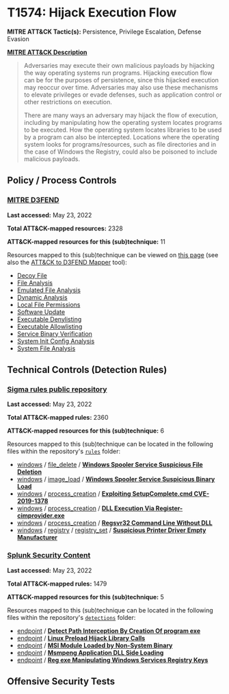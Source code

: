 # T1574: Hijack Execution Flow
**MITRE ATT&CK Tactic(s):** Persistence, Privilege Escalation, Defense Evasion

**[MITRE ATT&CK Description](https://attack.mitre.org/techniques/T1574)**
<blockquote>Adversaries may execute their own malicious payloads by hijacking the way operating systems run programs. Hijacking execution flow can be for the purposes of persistence, since this hijacked execution may reoccur over time. Adversaries may also use these mechanisms to elevate privileges or evade defenses, such as application control or other restrictions on execution.

There are many ways an adversary may hijack the flow of execution, including by manipulating how the operating system locates programs to be executed. How the operating system locates libraries to be used by a program can also be intercepted. Locations where the operating system looks for programs/resources, such as file directories and in the case of Windows the Registry, could also be poisoned to include malicious payloads.</blockquote>

## Policy / Process Controls
### [MITRE D3FEND](https://d3fend.mitre.org/)
**Last accessed:** May 23, 2022

**Total ATT&CK-mapped resources:** 2328

**ATT&CK-mapped resources for this (sub)technique:** 11

Resources mapped to this (sub)technique can be viewed on [this page](https://d3fend.mitre.org/) (see also the [ATT&CK to D3FEND Mapper](https://d3fend.mitre.org/tools/attack-mapper) tool):

* [Decoy File](https://d3fend.mitre.org/technique/d3f:DecoyFile)
* [File Analysis](https://d3fend.mitre.org/technique/d3f:FileAnalysis)
* [Emulated File Analysis](https://d3fend.mitre.org/technique/d3f:EmulatedFileAnalysis)
* [Dynamic Analysis](https://d3fend.mitre.org/technique/d3f:DynamicAnalysis)
* [Local File Permissions](https://d3fend.mitre.org/technique/d3f:LocalFilePermissions)
* [Software Update](https://d3fend.mitre.org/technique/d3f:SoftwareUpdate)
* [Executable Denylisting](https://d3fend.mitre.org/technique/d3f:ExecutableDenylisting)
* [Executable Allowlisting](https://d3fend.mitre.org/technique/d3f:ExecutableAllowlisting)
* [Service Binary Verification](https://d3fend.mitre.org/technique/d3f:ServiceBinaryVerification)
* [System Init Config Analysis](https://d3fend.mitre.org/technique/d3f:SystemInitConfigAnalysis)
* [System File Analysis](https://d3fend.mitre.org/technique/d3f:SystemFileAnalysis)

## Technical Controls (Detection Rules)
### [Sigma rules public repository](https://github.com/SigmaHQ/sigma)
**Last accessed:** May 23, 2022

**Total ATT&CK-mapped rules:** 2360

**ATT&CK-mapped resources for this (sub)technique:** 6

Resources mapped to this (sub)technique can be located in the following files within the repository's <code>[rules](https://github.com/SigmaHQ/sigma/tree/master/rules)</code> folder:

* [windows](https://github.com/SigmaHQ/sigma/tree/master/rules/windows/) / [file_delete](https://github.com/SigmaHQ/sigma/tree/master/rules/windows/file_delete/) / **[Windows Spooler Service Suspicious File Deletion](https://github.com/SigmaHQ/sigma/blob/master/rules/windows/file_delete/file_delete_win_cve_2021_1675_printspooler_del.yml)**
* [windows](https://github.com/SigmaHQ/sigma/tree/master/rules/windows/) / [image_load](https://github.com/SigmaHQ/sigma/tree/master/rules/windows/image_load/) / **[Windows Spooler Service Suspicious Binary Load](https://github.com/SigmaHQ/sigma/blob/master/rules/windows/image_load/image_load_spoolsv_dll_load.yml)**
* [windows](https://github.com/SigmaHQ/sigma/tree/master/rules/windows/) / [process_creation](https://github.com/SigmaHQ/sigma/tree/master/rules/windows/process_creation/) / **[Exploiting SetupComplete.cmd CVE-2019-1378](https://github.com/SigmaHQ/sigma/blob/master/rules/windows/process_creation/proc_creation_win_exploit_cve_2019_1378.yml)**
* [windows](https://github.com/SigmaHQ/sigma/tree/master/rules/windows/) / [process_creation](https://github.com/SigmaHQ/sigma/tree/master/rules/windows/process_creation/) / **[DLL Execution Via Register-cimprovider.exe](https://github.com/SigmaHQ/sigma/blob/master/rules/windows/process_creation/proc_creation_win_susp_register_cimprovider.yml)**
* [windows](https://github.com/SigmaHQ/sigma/tree/master/rules/windows/) / [process_creation](https://github.com/SigmaHQ/sigma/tree/master/rules/windows/process_creation/) / **[Regsvr32 Command Line Without DLL](https://github.com/SigmaHQ/sigma/blob/master/rules/windows/process_creation/proc_creation_win_susp_regsvr32_no_dll.yml)**
* [windows](https://github.com/SigmaHQ/sigma/tree/master/rules/windows/) / [registry](https://github.com/SigmaHQ/sigma/tree/master/rules/windows/registry/) / [registry_set](https://github.com/SigmaHQ/sigma/tree/master/rules/windows/registry/registry_set/) / **[Suspicious Printer Driver Empty Manufacturer](https://github.com/SigmaHQ/sigma/blob/master/rules/windows/registry/registry_set/registry_set_susp_printer_driver.yml)**

### [Splunk Security Content](https://github.com/splunk/security_content)
**Last accessed:** May 23, 2022

**Total ATT&CK-mapped rules:** 1479

**ATT&CK-mapped resources for this (sub)technique:** 5

Resources mapped to this (sub)technique can be located in the following files within the repository's <code>[detections](https://github.com/splunk/security_content/tree/develop/detections)</code> folder:

* [endpoint](https://github.com/splunk/security_content/tree/develop/detections/endpoint/) / **[Detect Path Interception By Creation Of program exe](https://github.com/splunk/security_content/blob/develop/detections/endpoint/detect_path_interception_by_creation_of_program_exe.yml)**
* [endpoint](https://github.com/splunk/security_content/tree/develop/detections/endpoint/) / **[Linux Preload Hijack Library Calls](https://github.com/splunk/security_content/blob/develop/detections/endpoint/linux_preload_hijack_library_calls.yml)**
* [endpoint](https://github.com/splunk/security_content/tree/develop/detections/endpoint/) / **[MSI Module Loaded by Non-System Binary](https://github.com/splunk/security_content/blob/develop/detections/endpoint/msi_module_loaded_by_non_system_binary.yml)**
* [endpoint](https://github.com/splunk/security_content/tree/develop/detections/endpoint/) / **[Msmpeng Application DLL Side Loading](https://github.com/splunk/security_content/blob/develop/detections/endpoint/msmpeng_application_dll_side_loading.yml)**
* [endpoint](https://github.com/splunk/security_content/tree/develop/detections/endpoint/) / **[Reg exe Manipulating Windows Services Registry Keys](https://github.com/splunk/security_content/blob/develop/detections/endpoint/reg_exe_manipulating_windows_services_registry_keys.yml)**


## Offensive Security Tests

